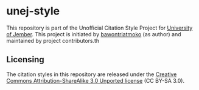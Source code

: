 # unej-style
This repository is part of the Unofficial Citation Style Project for [University of Jember](https://unej.ac.id). This project is initiated  by [bawontriatmoko](http://bit.ly/mendeleyadvisor) (as author) and maintained by project contributors.th    

## Licensing
The citation styles in this repository are released under the [Creative Commons Attribution-ShareAlike 3.0 Unported license](https://creativecommons.org/licenses/by-sa/3.0/) (CC BY-SA 3.0). 
